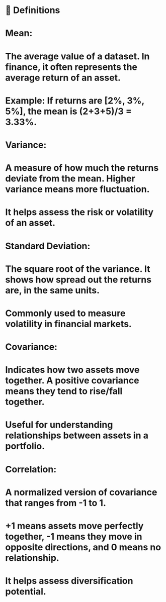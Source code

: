 # 📘 Definitions

# Mean:
# The average value of a dataset. In finance, it often represents the average return of an asset.
# Example: If returns are [2%, 3%, 5%], the mean is (2+3+5)/3 = 3.33%.

# Variance:
# A measure of how much the returns deviate from the mean. Higher variance means more fluctuation.
# It helps assess the risk or volatility of an asset.

# Standard Deviation:
# The square root of the variance. It shows how spread out the returns are, in the same units.
# Commonly used to measure volatility in financial markets.

# Covariance:
# Indicates how two assets move together. A positive covariance means they tend to rise/fall together.
# Useful for understanding relationships between assets in a portfolio.

# Correlation:
# A normalized version of covariance that ranges from -1 to 1.
# +1 means assets move perfectly together, -1 means they move in opposite directions, and 0 means no relationship.
# It helps assess diversification potential.